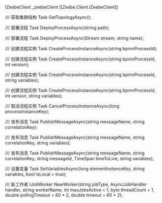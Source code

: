 IZeebeClient _zeebeClient [[Zeebe.Client.IZeebeClient]]

/// 获取集群结构
Task<ITopology> GetTopologyAsync();

/// 部署流程
Task<IDeployResourceResponse> DeployProcessAsync(string path);

/// 部署流程
Task<IDeployResourceResponse> DeployProcessAsync(Stream stream, string name);

/// 创建流程实例
Task<IProcessInstanceResponse> CreateProcessInstanceAsync(string bpmnProcessId);

/// 创建流程实例
Task<IProcessInstanceResponse> CreateProcessInstanceAsync(string bpmnProcessId, int version);

/// 创建流程实例
Task<IProcessInstanceResponse> CreateProcessInstanceAsync(string bpmnProcessId, string variables);

/// 创建流程实例
Task<IProcessInstanceResponse> CreateProcessInstanceAsync(string bpmnProcessId, int version, string variables);

/// 取消流程实例
Task<ICancelProcessInstanceResponse> CancelProcessInstanceAsync(long processInstanceKey);

/// 发布消息
Task<IPublishMessageResponse> PublishMessageAsync(string messageName, string correlationKey);

/// 发布消息
Task<IPublishMessageResponse> PublishMessageAsync(string messageName, string correlationKey, string variables);

/// 发布消息
Task<IPublishMessageResponse> PublishMessageAsync(string messageName, string correlationKey, string messageId, TimeSpan timeToLive, string variables);

/// 设置变量
Task<ISetVariablesResponse> SetVariablesAsync(long elementInstanceKey, string variables, bool isLocal = true);

/// 新工作者
IJobWorker NewWorker(string jobType, AsyncJobHandler handler, string workerName, int maxJobsActive = 1, byte threadCount = 1, double pollingTimeout = 60 * 2, double timeout = 60 * 2);

